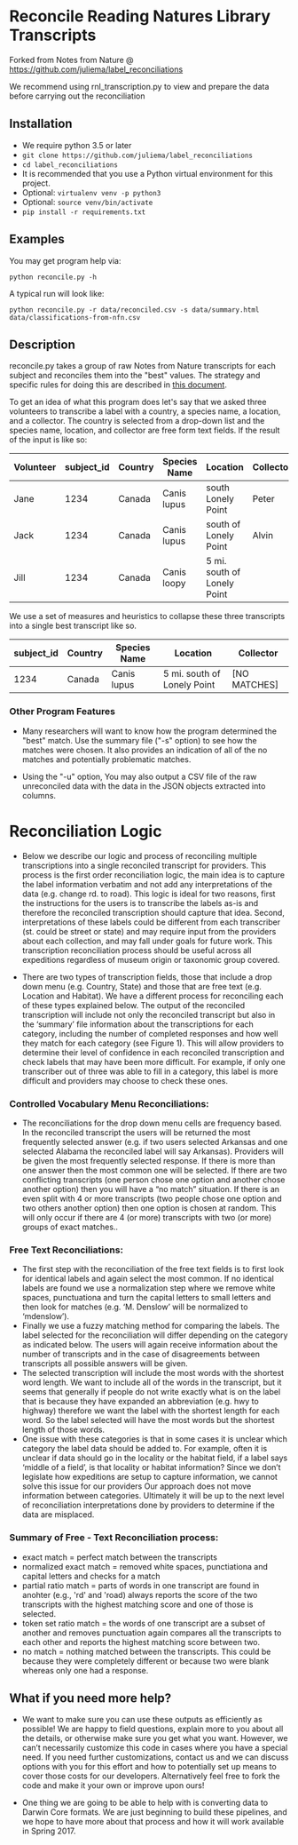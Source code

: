 # Reconcile Reading Natures Library Transcripts

Forked from Notes from Nature @ https://github.com/juliema/label_reconciliations

We recommend using rnl_transcription.py to view and prepare the data before carrying out the reconciliation
## Installation

- We require python 3.5 or later
- `git clone https://github.com/juliema/label_reconciliations`
- `cd label_reconciliations`
- It is recommended that you use a Python virtual environment for this project.
- Optional: `virtualenv venv -p python3`
- Optional: `source venv/bin/activate`
- `pip install -r requirements.txt`

## Examples

You may get program help via:
```
python reconcile.py -h
```

A typical run will look like:
```
python reconcile.py -r data/reconciled.csv -s data/summary.html data/classifications-from-nfn.csv
```

## Description

reconcile.py takes a group of raw Notes from Nature transcripts for each subject and reconciles them into the "best" values. The strategy and specific rules for doing this are described in [this document](https://docs.google.com/document/d/1DqhWNsy9UAEgkRnIU7VHrdQL4oQzIm2pjrPULGKK21M/edit#heading=h.967a32z3bwbb).

To get an idea of what this program does let's say that we asked three volunteers to transcribe a label with a country, a species name, a location, and a collector. The country is selected from a drop-down list and the species name, location, and collector are free form text fields. If the result of the input is like so:

Volunteer | subject_id | Country | Species Name | Location | Collector
--------- | ---------- | ------- | ------------ | -------- | ---------
Jane | 1234 | Canada | Canis lupus | south Lonely Point | Peter
Jack | 1234 | Canada | Canis lupus | south of Lonely Point | Alvin
Jill | 1234 | Canada | Canis loopy | 5 mi. south of Lonely Point|

We use a set of measures and heuristics to collapse these three transcripts into a single best transcript like so.

subject_id | Country | Species Name | Location | Collector
---------- | ------- | ------------ | -------- | ---------
1234 | Canada | Canis lupus | 5 mi. south of Lonely Point | [NO MATCHES]

### Other Program Features

- Many researchers will want to know how the program determined the "best" match. Use the summary file ("-s" option) to see how the matches were chosen. It also provides an indication of all of the no matches and potentially problematic matches.

- Using the "-u" option, You may also output a CSV file of the raw unreconciled data with the data in the JSON objects extracted into columns.


# Reconciliation Logic

- Below we describe our logic and process of reconciling multiple transcriptions into a single reconciled transcript for providers. This process is the first order reconciliation logic, the main idea is to capture the label information verbatim and not add any interpretations of the data (e.g. change  rd. to road). This logic is ideal for two reasons, first the instructions for the users is to transcribe the labels as-is and therefore the reconciled transcription should capture that idea. Second, interpretations of these labels could be different from each transcriber  (st. could be street or state) and may require input from the providers about each collection, and may fall under goals for future work. This transcription reconciliation process should be useful across all expeditions regardless of museum origin or taxonomic group covered.

- There are two types of transcription fields, those that include a drop down menu (e.g. Country, State) and those that are free text (e.g. Location and Habitat). We have a different process for reconciling each of these types explained below. The output of the reconciled transcription will include not only the reconciled transcript but also in the ‘summary’ file information about the transcriptions for each category, including the number of completed responses and how well they match for each category (see Figure 1). This will allow providers to determine their level of confidence in each reconciled transcription and check labels that may have been more difficult. For example, if only one transcriber out of three was able to fill in a category, this label is more difficult and providers may choose to check these ones.

### Controlled Vocabulary Menu Reconciliations:
- The reconciliations for the drop down menu cells are frequency based. In the  reconciled transcript the users will be returned the most frequently selected answer (e.g. if two users selected Arkansas and one selected Alabama the reconciled label will say Arkansas). Providers will be given the most frequently selected response. If there is more than one answer then the most common one will be selected. If there are two conflicting transcripts (one person chose one option and another chose another option) then you will have a “no match” situation. If there is an even split with 4 or more transcripts (two people chose one option and two others another option) then one option is chosen at random. This will only occur if there are 4 (or more) transcripts with two (or more) groups of exact matches..

### Free Text Reconciliations:
- The first step with the reconciliation of the free text fields is to first look for identical labels and again select the most common. If no identical labels are found we  use a normalization step where we remove white spaces, punctuationa and turn the capital letters to small letters and then look for matches (e.g. ‘M.   Denslow’ will be normalized to ‘mdenslow’).
- Finally we use a fuzzy matching method for comparing the labels. The label selected for the reconciliation will differ depending on the category as indicated below.  The users will again receive information about the number of transcripts and in the case of disagreements between transcripts all possible answers will be given.
- The selected transcription will include the most words with the shortest word length. We want to include all of the words in the transcript, but it seems that generally if people do not write exactly what is on the label that is because they have expanded an abbreviation (e.g. hwy to  highway) therefore we want the label with the shortest length for each word. So the label selected will have the most words but the shortest length of those words.  
- One issue with these categories is that in some cases it is unclear which category the label data should be added to. For example, often it is unclear if data should go in the locality or the habitat field, if a label says ‘middle of a field’, is that locality or habitat information?  Since we don’t legislate how expeditions are setup to capture information, we cannot solve this issue for our providers  Our approach does not move information between categories. Ultimately it will be up to the next level of reconciliation interpretations done by providers to determine if the data are misplaced.

### Summary of Free - Text Reconciliation process:
- exact match = perfect match between the transcripts
- normalized exact match = removed white spaces, punctiationa and capital letters and checks for a match
- partial ratio match = parts of words in one transcript are found in anohter (e.g., 'rd' and 'road) always reports the score of the two transcripts with the highest matching score and one of those is selected.
- token set ratio match = the words of one transcript are a subset of another and removes punctuation again compares all the transcripts to each other and reports the highest matching score between two.
- no match = nothing matched between the transcripts. This could be because they were completely different or because two were blank whereas only one had a response.    

## What if you need more help?
 - We want to make sure you can use these outputs as efficiently as possible!  We are happy to field questions, explain more to you about all the details, or otherwise make sure you get what you want.  However, we can’t necessarily customize this code in cases where you have a special need.  If you need further customizations, contact us and we can discuss options with you for this effort and how to potentially set up means to cover those costs for our developers.  Alternatively feel free to fork the code and make it your own or improve upon ours!

 - One thing we are going to be able to help with is converting data to Darwin Core formats.  We are just beginning to build these pipelines, and we hope to have more about that process and how it will work available in Spring 2017.
